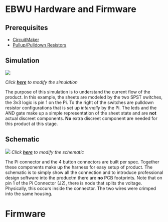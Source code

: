 # EBWU Hardware and Firmware

## Prerequisites
- [CircuitMaker](https://documentation.circuitmaker.com/display/CMAK/Exploring+CircuitMaker)
- [Pullup/Pulldown Resistors](https://youtu.be/Bqk6M_XdIC0)

## Simulation
![](https://i.gyazo.com/20176a50192b01a4889ca95adfe1943e.gif)

*Click **[here](http://everycircuit.com/circuit/6401615620997120)** to modify the simulation*


The purpose of this simulation is to understand the current flow of the product. In this example, the sheets are modeled by the two SPST switches, the 3v3 logic is pin 1 on the Pi. To the right of the switches are pulldown resistor configurations that is set up *internally* by the Pi.  The leds and the AND gate make up a simple representation of the sheet state and are **not** actual discreet components.  **No**  extra discreet component are needed for this product at this stage.

## Schematic
![](https://i.gyazo.com/1bff751de9968f71f67f46dd702b3a3a.png)
*Click **[here](https://workspace.circuitmaker.com/Projects/Details/Joe-Narvaez/ebwu)** to modify the schematic*

The Pi connector and the 4 button connectors are built per spec. Together these components make up the harness for easy setup of product. The schematic is to simply show all the connection and to introduce professional design software into the productm there are **no** PCB footprints.  Note that on pin 1 of the Pi Connector (J2), there is node that splits the voltage. Physically, this occurs inside the connector. The two wires were crimped into the same housing.


# Firmware
